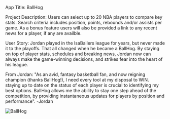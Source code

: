 App Title: BallHog

Project Description: Users can select up to 20 NBA players to compare key stats. Search criteria includes position, points, rebounds and/or assists per game. As a bonus feature users will also be provided a link to any recent news for a player, if any are availble.

User Story: Jordan played in the IsaBallers league for years, but never made it to the playoffs. That all changed when he became a BallHog. By staying on top of player stats, schedules and breaking news, Jordan now can always make the game-winning decisions, and strikes fear into the heart of his league. 

From Jordan: "As an avid, fantasy basketball fan, and now reigning champion (thanks BallHog!), I need every tool at my disposal to WIN. staying up to date on the status of each player is crucial to identifying my best options. BallHog allows me the ability to stay one step ahead of the competition, by providing instantaneous updates for players by position and performance".
                                                                               -Jordan





![BallHog](https://user-images.githubusercontent.com/107002411/190244590-24367632-a01f-47eb-b41b-7cd784bb418e.jpg)
